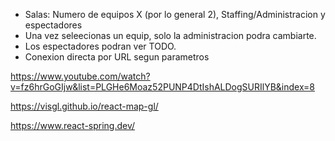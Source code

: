 - Salas: Numero de equipos X (por lo general 2), Staffing/Administracion y espectadores
- Una vez seleecionas un equip, solo la administracion podra cambiarte.
- Los espectadores podran ver TODO.
- Conexion directa por URL segun parametros

https://www.youtube.com/watch?v=fz6hrGoGIjw&list=PLGHe6Moaz52PUNP4DtIshALDogSURIlYB&index=8

https://visgl.github.io/react-map-gl/

https://www.react-spring.dev/

